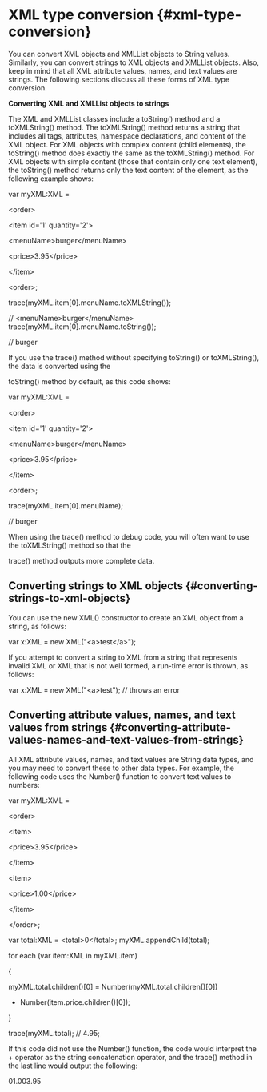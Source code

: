 # XML type conversion {#xml-type-conversion}

You can convert XML objects and XMLList objects to String values. Similarly, you can convert strings to XML objects and XMLList objects. Also, keep in mind that all XML attribute values, names, and text values are strings. The following sections discuss all these forms of XML type conversion.

**Converting XML and XMLList objects to strings**

The XML and XMLList classes include a toString() method and a toXMLString() method. The toXMLString() method returns a string that includes all tags, attributes, namespace declarations, and content of the XML object. For XML objects with complex content (child elements), the toString() method does exactly the same as the toXMLString() method. For XML objects with simple content (those that contain only one text element), the toString() method returns only the text content of the element, as the following example shows:

var myXML:XML =

&lt;order&gt;

&lt;item id=&#039;1&#039; quantity=&#039;2&#039;&gt;

&lt;menuName&gt;burger&lt;/menuName&gt;

&lt;price&gt;3.95&lt;/price&gt;

&lt;/item&gt;

&lt;order&gt;;

trace(myXML.item[0].menuName.toXMLString());

// &lt;menuName&gt;burger&lt;/menuName&gt; trace(myXML.item[0].menuName.toString());

// burger

If you use the trace() method without specifying toString() or toXMLString(), the data is converted using the

toString() method by default, as this code shows:

var myXML:XML =

&lt;order&gt;

&lt;item id=&#039;1&#039; quantity=&#039;2&#039;&gt;

&lt;menuName&gt;burger&lt;/menuName&gt;

&lt;price&gt;3.95&lt;/price&gt;

&lt;/item&gt;

&lt;order&gt;;

trace(myXML.item[0].menuName);

// burger

When using the trace() method to debug code, you will often want to use the toXMLString() method so that the

trace() method outputs more complete data.

## Converting strings to XML objects {#converting-strings-to-xml-objects}

You can use the new XML() constructor to create an XML object from a string, as follows:

var x:XML = new XML(&quot;&lt;a&gt;test&lt;/a&gt;&quot;);

If you attempt to convert a string to XML from a string that represents invalid XML or XML that is not well formed, a run-time error is thrown, as follows:

var x:XML = new XML(&quot;&lt;a&gt;test&quot;); // throws an error

## Converting attribute values, names, and text values from strings {#converting-attribute-values-names-and-text-values-from-strings}

All XML attribute values, names, and text values are String data types, and you may need to convert these to other data types. For example, the following code uses the Number() function to convert text values to numbers:

var myXML:XML =

&lt;order&gt;

&lt;item&gt;

&lt;price&gt;3.95&lt;/price&gt;

&lt;/item&gt;

&lt;item&gt;

&lt;price&gt;1.00&lt;/price&gt;

&lt;/item&gt;

&lt;/order&gt;;

var total:XML = &lt;total&gt;0&lt;/total&gt;; myXML.appendChild(total);

for each (var item:XML in myXML.item)

{

myXML.total.children()[0] = Number(myXML.total.children()[0])

+ Number(item.price.children()[0]);

}

trace(myXML.total); // 4.95;

If this code did not use the Number() function, the code would interpret the + operator as the string concatenation operator, and the trace() method in the last line would output the following:

01.003.95